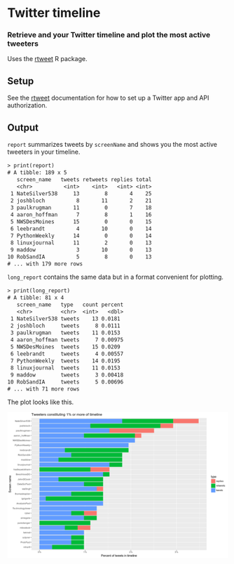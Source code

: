 # Twitter timeline

### Retrieve and your Twitter timeline and plot the most active tweeters

Uses the [rtweet](http://rtweet.info/) R package.

## Setup

See the [rtweet](http://rtweet.info/) documentation for how to set up a Twitter app and API authorization.

## Output

`report` summarizes tweets by `screenName` and shows you the most active tweeters in your timeline.

```
> print(report)
# A tibble: 189 x 5
   screen_name   tweets retweets replies total
   <chr>          <int>    <int>   <int> <int>
 1 NateSilver538     13        8       4    25
 2 joshbloch          8       11       2    21
 3 paulkrugman       11        0       7    18
 4 aaron_hoffman      7        8       1    16
 5 NWSDesMoines      15        0       0    15
 6 leebrandt          4       10       0    14
 7 PythonWeekly      14        0       0    14
 8 linuxjournal      11        2       0    13
 9 maddow             3       10       0    13
10 RobSandIA          5        8       0    13
# ... with 179 more rows
```

`long_report` contains the same data but in a format convenient for plotting.

```
> print(long_report)
# A tibble: 81 x 4
   screen_name   type   count percent
   <chr>         <chr>  <int>   <dbl>
 1 NateSilver538 tweets    13 0.0181 
 2 joshbloch     tweets     8 0.0111 
 3 paulkrugman   tweets    11 0.0153 
 4 aaron_hoffman tweets     7 0.00975
 5 NWSDesMoines  tweets    15 0.0209 
 6 leebrandt     tweets     4 0.00557
 7 PythonWeekly  tweets    14 0.0195 
 8 linuxjournal  tweets    11 0.0153 
 9 maddow        tweets     3 0.00418
10 RobSandIA     tweets     5 0.00696
# ... with 71 more rows
```

The plot looks like this.

![most active tweeters](images/most_active_tweeters.png)
